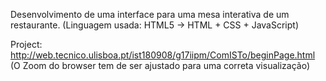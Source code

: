 Desenvolvimento de uma interface para uma mesa interativa de um restaurante.
(Linguagem usada: HTML5 -> HTML + CSS + JavaScript)

Project:
http://web.tecnico.ulisboa.pt/ist180908/g17iipm/ComISTo/beginPage.html
(O Zoom do browser tem de ser ajustado para uma correta visualização)

